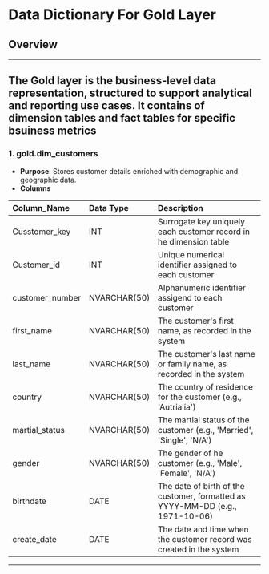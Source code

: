 # Data Dictionary For Gold Layer

## Overview
---

The Gold layer is the business-level data representation, structured to support analytical and reporting use cases. It contains of **dimension
tables** and **fact tables** for specific bsuiness metrics
---
### 1. gold.dim_customers
- **Purpose**: Stores customer details enriched with demographic and geographic data.
- **Columns**

| Column_Name | Data Type | Description |
| :---- | :--- | :--- |
| Cusstomer_key     | INT          | Surrogate key uniquely each customer record in he dimension table |
| Customer_id       | INT          | Unique numerical identifier assigned to each customer |
| customer_number   | NVARCHAR(50) | Alphanumeric identifier assigend to each customer |
| first_name        | NVARCHAR(50) | The customer's first name, as recorded in the system |
| last_name         | NVARCHAR(50) | The customer's last name or family name, as recorded in the system |
| country           | NVARCHAR(50) | The country of residence for the customer (e.g., 'Autrialia') |
| martial_status    | NVARCHAR(50) | The martial status of the customer (e.g., 'Married', 'Single', 'N/A') |
| gender            | NVARCHAR(50) | The gender of he customer (e.g., 'Male', 'Female', 'N/A') |
| birthdate         | DATE         | The date of birth of the customer, formatted as YYYY-MM-DD (e.g., 1971-10-06) |
|create_date        | DATE         | The date and time when the customer record was created in the system |

--- 
